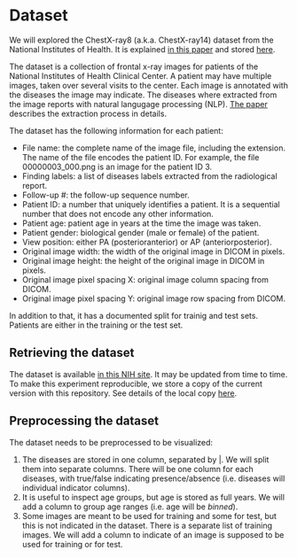 # Dataset

We will explored the ChestX-ray8 (a.k.a. ChestX-ray14) dataset from the National Institutes of
Health. It is explained [in this paper](https://arxiv.org/abs/1705.02315) and stored
[here](https://nihcc.app.box.com/v/ChestXray-NIHCC).

The dataset is a collection of frontal x-ray images for patients of the National Institutes of
Health Clinical Center. A patient may have multiple images, taken over several visits to the center.
Each image is annotated with the diseases the image may indicate. The diseases where extracted from
the image reports with natural langugage processing (NLP).
[The paper](https://arxiv.org/abs/1705.02315) describes the extraction process in details.

The dataset has the following information for each patient:

- File name: the complete name of the image file, including the extension. The name of the file encodes the patient ID. For example, the file 00000003_000.png is an image for the patient ID 3.
- Finding labels: a list of diseases labels extracted from the radiological report.
- Follow-up #: the follow-up sequence number.
- Patient ID: a number that uniquely identifies a patient. It is a sequential number that does not encode any other information.
- Patient age: patient age in years at the time the image was taken.
- Patient gender: biological gender (male or female) of the patient.
- View position: either PA (posterioranterior) or AP (anteriorposterior).
- Original image width: the width of the original image in DICOM in pixels.
- Original image height: the height of the original image in DICOM in pixels.
- Original image pixel spacing X: original image column spacing from DICOM.
- Original image pixel spacing Y: original image row spacing from DICOM.

In addition to that, it has a documented split for trainig and test sets. Patients are either in the
training or the test set.

## Retrieving the dataset

The dataset is available [in this NIH site](https://nihcc.app.box.com/v/ChestXray-NIHCC). It may be
updated from time to time. To make this experiment reproducible, we store a copy of the current
version with this repository. See details of the local copy [here](./data/README.md).

## Preprocessing the dataset

The dataset needs to be preprocessed to be visualized:

1. The diseases are stored in one column, separated by |. We will split them into separate columns.
   There will be one column for each diseases, with true/false indicating presence/absence (i.e.
   diseases will individual indicator columns).
1. It is useful to inspect age groups, but age is stored as full years. We will add a column to
   group age ranges (i.e. age will be _binned_).
1. Some images are meant to be used for training and some for test, but this is not indicated in the
   dataset. There is a separate list of training images. We will add a column to indicate of an
   image is supposed to be used for training or for test.
